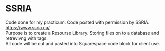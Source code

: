 # SSRIA  
Code done for my practicum. Code posted with permission by SSRIA. https://www.ssria.ca/    
Purpose is to create a Resourse Library. Storing files on to a database and retrevivng with tags.    
All code will be cut and pasted into Squarespace code block for client use.   